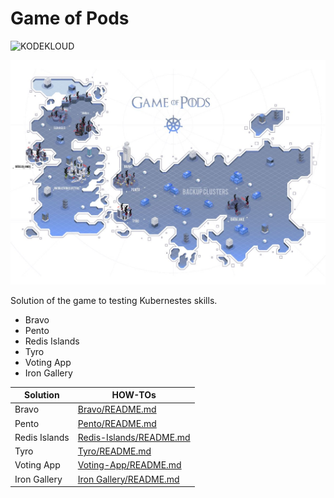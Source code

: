 # Game of Pods

![KODEKLOUD](https://process.fs.teachablecdn.com/ADNupMnWyR7kCWRvm76Laz/resize=height:20/https://www.filepicker.io/api/file/OapjGZrUQRiPge9Kc2xu)


![Game-of-Pods](https://github.com/mhshamim/Game-of-Pods/blob/master/scenarios/Game-of-Pods.JPG)


Solution of the game to testing Kubernestes skills.

  - Bravo
  - Pento
  - Redis Islands
  - Tyro
  - Voting App
  - Iron Gallery


| Solution | HOW-TOs |
| ------ | ------ |
| Bravo | [Bravo/README.md](Bravo/README.md) |
| Pento | [Pento/README.md](Pento/README.md) |
| Redis Islands | [Redis-Islands/README.md](Redis-Islands/README.md) |
| Tyro | [Tyro/README.md](Tyro/README.md) |
| Voting App | [Voting-App/README.md](Voting-App/README.md) |
| Iron Gallery | [Iron Gallery/README.md](Iron-Gallery/README.md) |